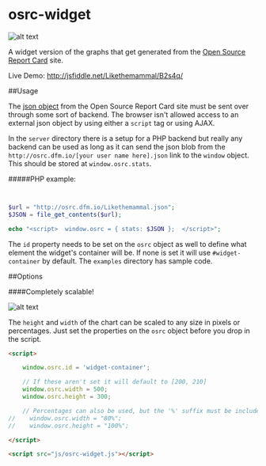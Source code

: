 osrc-widget
===========

![alt text](http://imgur.com/NiRRRWu.png?1 "Likethemammal's chart")

A widget version of the graphs that get generated from the [Open Source Report Card](http://osrc.dfm.io/Likethemammal) site.

Live Demo: http://jsfiddle.net/Likethemammal/B2s4q/

##Usage

The [json object](http://osrc.dfm.io/Likethemammal.json) from the Open Source Report Card site must be sent over through some sort of backend. The browser isn't allowed access to an external json object by using either a `script` tag or using AJAX.

In the `server` directory there is a setup for a PHP backend but really any backend can be used as long as it can send the json blob from the `http://osrc.dfm.io/[your user name here].json` link to the `window` object. This should be stored at `window.osrc.stats`.

#####PHP example: 
```php


$url = "http://osrc.dfm.io/Likethemammal.json";
$JSON = file_get_contents($url);

echo "<script>  window.osrc = { stats: $JSON };  </script>";

```

The `id` property needs to be set on the `osrc` object as well to define what element the widget's container will be. If none is set it will use `#widget-container` by default. The `examples` directory has sample code.

##Options 

####Completely scalable!

![alt text](http://imgur.com/UsPeJVT.png?1 "Scaling example. [500, 300]")

The `height` and `width` of the chart can be scaled to any size in pixels or percentages. Just set the properties on the `osrc` object before you drop in the script.

```html
<script>

    window.osrc.id = 'widget-container';

    // If these aren't set it will default to [200, 210]
    window.osrc.width = 500;
    window.osrc.height = 300;

    // Percentages can also be used, but the '%' suffix must be included.
//    window.osrc.width = "80%";
//    window.osrc.height = "100%";

</script>

<script src="js/osrc-widget.js"></script>

```